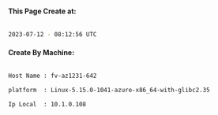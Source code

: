 
   
#### This Page Create at:

```bash

2023-07-12 - 08:12:56 UTC

```

#### Create By Machine:

```bash

Host Name : fv-az1231-642

platform  : Linux-5.15.0-1041-azure-x86_64-with-glibc2.35

Ip Local  : 10.1.0.108

```

